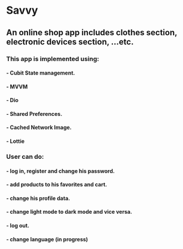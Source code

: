 # Savvy

## An online shop app includes clothes section, electronic devices section, ...etc. 

### This app is implemented using:
#### - Cubit State management.
#### - MVVM  
#### - Dio
#### - Shared Preferences.
#### - Cached Network Image.
#### - Lottie


### User can do:
#### - log in, register and change his password.
#### - add products to his favorites and cart.
#### - change his profile data.
#### - change light mode to dark mode and vice versa.
#### - log out.
#### - change language (in progress)
